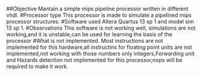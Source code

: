 ##Objective
Mantain a simple mips pipeline processor written in different vhdl.
#Processor type
This processor is made to simulate a pipelined mips processor 
structures.
#Software used
Altera Quartus 13 sp 1 and model sim 13 sp 1.
#Observations
This software is not working well, simulations are not working,and it is 
unstable,can be used for learning the basis of the processor
#What is not implemented.
Most instructions are not implemented for this hardware,all 
instructins for floating point units are not implemented,not 
working with those numbers only integers,Forwarding unit and Hazards 
detection not implemented for this processor,nops will be required 
to make it work.

